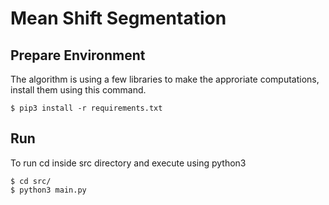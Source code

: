 # Mean Shift Segmentation

## Prepare Environment
The algorithm is using a few libraries to make the approriate computations, 
install them using this command.

    $ pip3 install -r requirements.txt
    
## Run
To run cd inside src directory and execute using python3

    $ cd src/
    $ python3 main.py